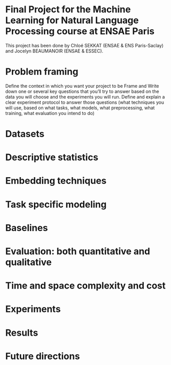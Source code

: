 # Final Project for the Machine Learning for Natural Language Processing course at ENSAE Paris

This project has been done by Chloé SEKKAT (ENSAE \& ENS Paris-Saclay) and Jocelyn BEAUMANOIR (ENSAE \& ESSEC).  

# Problem framing
Define the context in which you want your project to be
Frame and Write down one or several key questions that you’ll try to answer based on the data you will choose and the 
experiments you will run. 
Define and explain a clear experiment protocol to answer those questions (what techniques you will use, based on what 
tasks, what models, what preprocessing, what training, what evaluation you intend to do) 

# Datasets

# Descriptive statistics

# Embedding techniques

# Task specific modeling

# Baselines

# Evaluation: both quantitative and qualitative

# Time and space complexity and cost

# Experiments

# Results 

# Future directions

